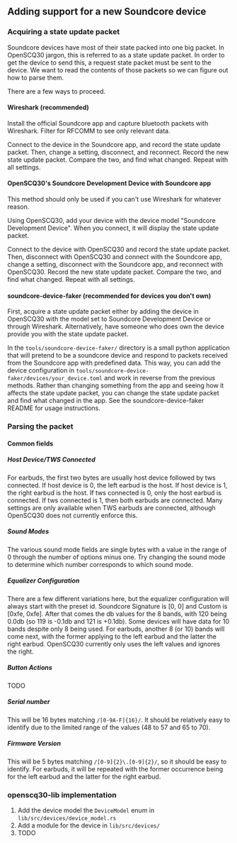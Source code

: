 ## Adding support for a new Soundcore device

### Acquiring a state update packet

Soundcore devices have most of their state packed into one big packet. In OpenSCQ30 jargon, this is referred to as a state update packet. In order to get the device to send this, a request state packet must be sent to the device. We want to read the contents of those packets so we can figure out how to parse them.

There are a few ways to proceed.

#### Wireshark (recommended)

Install the official Soundcore app and capture bluetooth packets with Wireshark. Filter for RFCOMM to see only relevant data.

Connect to the device in the Soundcore app, and record the state update packet. Then, change a setting, disconnect, and reconnect. Record the new state update packet. Compare the two, and find what changed. Repeat with all settings.

#### OpenSCQ30's Soundcore Development Device with Soundcore app

This method should only be used if you can't use Wireshark for whatever reason.

Using OpenSCQ30, add your device with the device model "Soundcore Development Device". When you connect, it will display the state update packet.

Connect to the device with OpenSCQ30 and record the state update packet. Then, disconnect with OpenSCQ30 and connect with the Soundcore app, change a setting, disconnect with the Soundcore app, and reconnect with OpenSCQ30. Record the new state update packet. Compare the two, and find what changed. Repeat with all settings.

#### soundcore-device-faker (recommended for devices you don't own)

First, acquire a state update packet either by adding the device in OpenSCQ30 with the model set to Soundcore Development Device or through Wireshark. Alternatively, have someone who does own the device provide you with the state update packet.

In the `tools/soundcore-device-faker/` directory is a small python application that will pretend to be a soundcore device and respond to packets received from the Soundcore app with predefined data. This way, you can add the device configuration in `tools/soundcore-device-faker/devices/your_device.toml` and work in reverse from the previous methods. Rather than changing something from the app and seeing how it affects the state update packet, you can change the state update packet and find what changed in the app. See the soundcore-device-faker README for usage instructions.

### Parsing the packet

#### Common fields

##### Host Device/TWS Connected

For earbuds, the first two bytes are usually host device followed by tws connected. If host device is 0, the left earbud is the host. If host device is 1, the right earbud is the host. If tws connected is 0, only the host earbud is connected. If tws connected is 1, then both earbuds are connected. Many settings are only available when TWS earbuds are connected, although OpenSCQ30 does not currently enforce this.

##### Sound Modes

The various sound mode fields are single bytes with a value in the range of 0 through the number of options minus one. Try changing the sound mode to determine which number corresponds to which sound mode.

##### Equalizer Configuration

There are a few different variations here, but the equalizer configuration will always start with the preset id. Soundcore Signature is [0, 0] and Custom is [0xfe, 0xfe]. After that comes the db values for the 8 bands, with 120 being 0.0db (so 119 is -0.1db and 121 is +0.1db). Some devices will have data for 10 bands despite only 8 being used. For earbuds, another 8 (or 10) bands will come next, with the former applying to the left earbud and the latter the right earbud. OpenSCQ30 currently only uses the left values and ignores the right.

##### Button Actions

TODO

##### Serial number

This will be 16 bytes matching `/[0-9A-F]{16}/`. It should be relatively easy to identify due to the limited range of the values (48 to 57 and 65 to 70).

##### Firmware Version

This will be 5 bytes matching `/[0-9]{2}\.[0-9]{2}/`, so it should be easy to identify. For earbuds, it will be repeated with the former occurrence being for the left earbud and the latter for the right earbud.

### openscq30-lib implementation

1. Add the device model the `DeviceModel` enum in `lib/src/devices/device_model.rs`
2. Add a module for the device in `lib/src/devices/`
3. TODO
